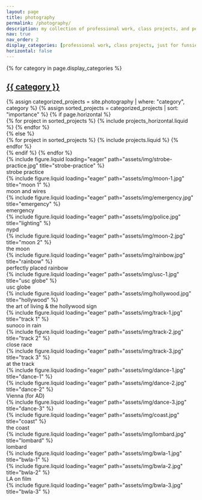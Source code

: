 ```yaml
---
layout: page
title: photography
permalink: /photography/
description: my collection of professional work, class projects, and personal photos
nav: true
nav_order: 2
display_categories: [professional work, class projects, just for funsies]
horizontal: false
---
```


<!-- pages/photography.md -->
<div class="projects">
  <!-- Display categorized projects -->
  {% for category in page.display_categories %}
  <a id="{{ category }}" href=".#{{ category }}">
    <h2 class="category">{{ category }}</h2>
  </a>
  {% assign categorized_projects = site.photography | where: "category", category %}
  {% assign sorted_projects = categorized_projects | sort: "importance" %}
  <!-- Generate cards for each project -->
  {% if page.horizontal %}
  <div class="container">
    <div class="row row-cols-1 row-cols-md-2">
    {% for project in sorted_projects %}
      {% include projects_horizontal.liquid %}
    {% endfor %}
    </div>
  </div>
  {% else %}
  <div class="row row-cols-1 row-cols-md-3">
    {% for project in sorted_projects %}
      {% include projects.liquid %}
    {% endfor %}
  </div>
  {% endif %}
  {% endfor %}
  <div class="row">
    <div class="col-sm mt-3 mt-md-0">
        {% include figure.liquid loading="eager" path="assets/img/strobe-practice.jpg" title="strobe-practice" %}
        <div class="caption">strobe practice</div>
    </div>
    <div class="col-sm mt-3 mt-md-0">
        {% include figure.liquid loading="eager" path="assets/img/moon-1.jpg" title="moon 1" %}
        <div class="caption">moon and wires</div>
        {% include figure.liquid loading="eager" path="assets/img/emergency.jpg" title="emergency" %}
        <div class="caption">emergency</div>
    </div>
  </div>
  <div class="row">
    <div class="col-sm mt-3 mt-md-0">
        {% include figure.liquid loading="eager" path="assets/img/police.jpg" title="lighting" %}
        <div class="caption">nypd</div>
        {% include figure.liquid loading="eager" path="assets/img/moon-2.jpg" title="moon 2" %}
        <div class="caption">the moon</div>
    </div>
    <div class="col-sm mt-3 mt-md-0">
        {% include figure.liquid loading="eager" path="assets/img/rainbow.jpg" title="rainbow" %}
        <div class="caption">perfectly placed rainbow</div>
    </div>
  </div>
  <div class="row">
    <div class="col-sm-4 mt-3 mt-md-0">
        {% include figure.liquid loading="eager" path="assets/img/usc-1.jpg" title="usc globe" %}
        <div class="caption">usc globe</div>
    </div>
    <div class="col-sm-8 mt-3 mt-md-0">
        {% include figure.liquid loading="eager" path="assets/img/hollywood.jpg" title="hollywood" %}
        <div class="caption">the art of living & the hollywood sign</div>
    </div>
  </div>
  <div class="row">
    <div class="col-sm mt-3 mt-md-0">
        {% include figure.liquid loading="eager" path="assets/img/track-1.jpg" title="track 1" %}
        <div class="caption">sunoco in rain</div>
        {% include figure.liquid loading="eager" path="assets/img/track-2.jpg" title="track 2" %}
        <div class="caption">close race</div>
    </div>
    <div class="col-sm mt-3 mt-md-0">
        {% include figure.liquid loading="eager" path="assets/img/track-3.jpg" title="track 3" %}
        <div class="caption">at the track</div>
    </div>
  </div>
  <div class="row">
    <div class="col-sm mt-3 mt-md-0">
        {% include figure.liquid loading="eager" path="assets/img/dance-1.jpg" title="dance-1" %}
    </div>
    <div class="col-sm mt-3 mt-md-0">
        {% include figure.liquid loading="eager" path="assets/img/dance-2.jpg" title="dance-2" %}
        <div class="caption">Vienna (for AD)</div>
    </div>
    <div class="col-sm mt-3 mt-md-0">
        {% include figure.liquid loading="eager" path="assets/img/dance-3.jpg" title="dance-3" %}
    </div>
  </div>
  <div class="row">
    <div class="col-sm mt-3 mt-md-0">
        {% include figure.liquid loading="eager" path="assets/img/coast.jpg" title="coast" %}
        <div class="caption">the coast</div>
    </div>
    <div class="col-sm mt-3 mt-md-0">
        {% include figure.liquid loading="eager" path="assets/img/lombard.jpg" title="lombard" %}
        <div class="caption">lombard</div>
    </div>
  </div>
  <div class="row">
    <div class="col-sm mt-3 mt-md-0">
        {% include figure.liquid loading="eager" path="assets/img/bwla-1.jpg" title="bwla-1" %}
    </div>
    <div class="col-sm mt-3 mt-md-0">
        {% include figure.liquid loading="eager" path="assets/img/bwla-2.jpg" title="bwla-2" %}
        <div class="caption">LA on film</div>
    </div>
    <div class="col-sm mt-3 mt-md-0">
        {% include figure.liquid loading="eager" path="assets/img/bwla-3.jpg" title="bwla-3" %}
    </div>
  </div>
</div>
